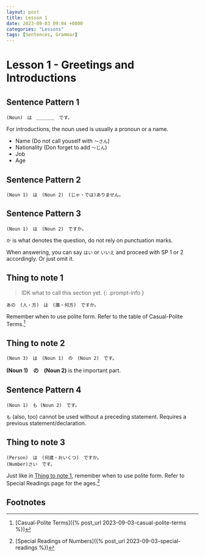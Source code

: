 ```yaml
---
layout: post
title: Lesson 1
date: 2023-09-03 09:04 +0800
categories: "Lessons"
tags: [Sentences, Grammar]
---
```


# Lesson 1 - Greetings and Introductions

## Sentence Pattern 1　
```
(Noun)　は　＿＿＿＿　です。
```
For introductions, the noun used is usually a pronoun or a name.

+ Name (Do not call youself with `〜さん`)
+ Nationality (Don forget to add `〜じん`)
+ Job
+ Age

## Sentence Pattern 2
```
(Noun 1)　は　(Noun 2)　(じゃ・では)ありません。
```

## Sentence Pattern 3
```
(Noun 1)　は　(Noun 2)　ですか。
```
`か` is what denotes the question, do not rely on punctuation marks.

When answering, you can say `はい` or `いいえ` and proceed with SP 1 or 2 accordingly. Or just omit it.

## Thing to note 1
> IDK what to call this section yet.
{: .prompt-info }
```
あの　(人・方)　は　(誰・何方)　ですか。
```
Remember when to use polite form. Refer to the table of Casual-Polite Terms.[^fn1]

## Thing to note 2
```
(Noun 3)　は　(Noun 1)　の　(Noun 2)　です。
```
**(Noun 1)　の　(Noun 2)** is the important part. 

## Sentence Pattern 4
```
(Noun 1)　も (Noun 2)　です。
```
`も` (also, too) cannot be used without a preceding statement. Requires a previous statement/declaration.

## Thing to note 3
```
(Person)　は　(何歳・おいくつ)　ですか。
(Number)さい　です。
```
Just like in [Thing to note 1](#thing-to-note-1), remember when to use polite form.
Refer to Special Readings page for the ages.[^fn2]

## Footnotes
[^fn1]: [Casual-Polite Terms]({% post_url 2023-09-03-casual-polite-terms %})
[^fn2]: [Special Readings of Numbers]({% post_url 2023-09-03-special-readings %})